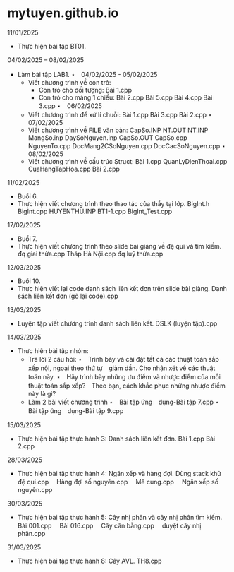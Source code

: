 # mytuyen.github.io

11/01/2025
- Thực hiện bài tập BT01.

04/02/2025 – 08/02/2025
- Làm bài tập LAB1.
  ⋆　04/02/2025 - 05/02/2025
  - Viết chương trình về con trỏ:
    + Con trỏ cho đối tượng:
      Bài 1.cpp
    + Con trỏ cho mảng 1 chiều:
      Bài 2.cpp  Bài 5.cpp  Bài 4.cpp  Bài 3.cpp
  ⋆　06/02/2025
  - Viết chương trình để xử lí chuỗi:
    Bài 1.cpp  Bài 3.cpp  Bài 2.cpp
  ⋆　07/02/2025
  - Viết chương trình về FILE văn bản:
    CapSo.INP  NT.OUT  NT.INP  MangSo.inp  DaySoNguyen.inp  CapSo.OUT  CapSo.cpp  NguyenTo.cpp  DocMang2CSoNguyen.cpp  DocCacSoNguyen.cpp
  ⋆　08/02/2025
  - Viết chương trình về cấu trúc Struct:
    Bài 1.cpp  QuanLyDienThoai.cpp  CuaHangTapHoa.cpp  Bài 2.cpp

11/02/2025
- Buổi 6.
- Thực hiện viết chương trình theo thao tác của thầy tại lớp.
  BigInt.h  BigInt.cpp  HUYENTHU.INP  BT1-1.cpp  BigInt_Test.cpp
  
17/02/2025
- Buổi 7.
- Thực hiện viết chương trình theo slide bài giảng về đệ qui và tìm kiếm.
  đq giai thừa.cpp  Tháp Hà Nội.cpp  đq luỹ thừa.cpp

12/03/2025
- Buổi 10.
- Thực hiện viết lại code danh sách liên kết đơn trên slide bài giảng.
  Danh sách liên kết đơn (gõ lại code).cpp

13/03/2025
- Luyện tập viết chương trình danh sách liên kết.
DSLK (luyện tập).cpp

14/03/2025
- Thực hiện bài tập nhóm:
  + Trả lời 2 câu hỏi:
    ⋆　Trình bày và cài đặt tất cả các thuật toán sắp xếp nội, ngoại theo thứ tự　giảm dần. Cho nhận xét về các thuật toán này.
    ⋆　Hãy trình bày những ưu điểm và nhược điểm của mỗi thuật toán sắp xếp?　Theo bạn, cách khắc phục những nhược điểm này là gì?
  + Làm 2 bài viết chương trình
    ⋆　Bài tập ứng　dụng-Bài tập 7.cpp
    ⋆　Bài tập ứng　dụng-Bài tập 9.cpp
  
15/03/2025
- Thực hiện bài tập thực hành 3: Danh sách liên kết đơn.
  Bài 1.cpp
  Bài 2.cpp

28/03/2025
- Thực hiện bài tập thực hành 4: Ngăn xếp và hàng đợi.
  Dùng stack khử đệ qui.cpp 　Hàng đợi số nguyên.cpp 　Mê cung.cpp 　Ngăn xếp số nguyên.cpp
  
30/03/2025
- Thực hiện bài tập thực hành 5: Cây nhị phân và cây nhị phân tìm kiếm.
  Bài 001.cpp 　Bài 016.cpp 　Cây cân bằng.cpp 　duyệt cây nhị phân.cpp

31/03/2025
- Thực hiện bài tập thực hành 8: Cây AVL.
  TH8.cpp
